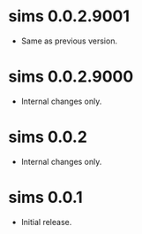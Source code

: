 <!-- NEWS.md is maintained by https://cynkra.github.io/fledge, do not edit -->

# sims 0.0.2.9001

- Same as previous version.


# sims 0.0.2.9000

- Internal changes only.


# sims 0.0.2

- Internal changes only.

# sims 0.0.1

- Initial release.
